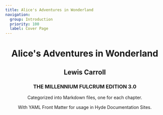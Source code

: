 ```yaml
---
title: Alice's Adventures in Wonderland
navigation:
  group: Introduction
  priority: 100
  label: Cover Page
---
```


<h1 align="center" class="mb-0">Alice's Adventures in Wonderland</h1>
<h2 align="center" class="mt-4">Lewis Carroll</h2>
<h3 align="center">THE MILLENNIUM FULCRUM EDITION 3.0</h3>

<p align="center" class="lead mt-4 mb-0">
Categorized into Markdown files, one for each chapter.
</p>
<p align="center" class="mt-2">
With YAML Front Matter for usage in Hyde Documentation Sites.
</p>



